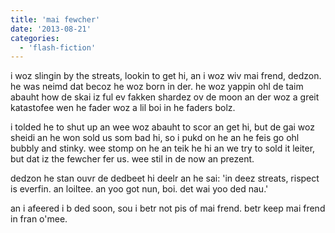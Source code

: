 ```yaml
---
title: 'mai fewcher'
date: '2013-08-21'
categories:
  - 'flash-fiction'
---
```


i woz slingin by the streats, lookin to get hi, an i woz wiv mai frend, dedzon.
he was neimd dat becoz he woz born in der. he woz yappin ohl de taim abauht how
de skai iz ful ev fakken shardez ov de moon an der woz a greit katastofee wen he
fader woz a lil boi in he faders bolz.

i tolded he to shut up an wee woz abauht to scor an get hi, but de gai woz
sheidi an he won sold us som bad hi, so i pukd on he an he feis go ohl bubbly
and stinky. wee stomp on he an teik he hi an we try to sold it leiter, but dat
iz the fewcher fer us. wee stil in de now an prezent.

dedzon he stan ouvr de dedbeet hi deelr an he sai: 'in deez streats, rispect is
everfin. an loiltee. an yoo got nun, boi. det wai yoo ded nau.'

an i afeered i b ded soon, sou i betr not pis of mai frend. betr keep mai frend
in fran o'mee.
